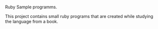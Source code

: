 Ruby Sample programms.

This project contains small ruby programs that are created while studying the language from a book.
